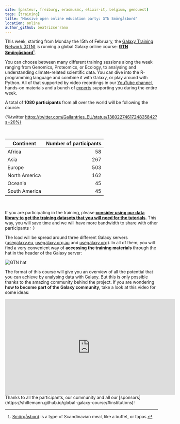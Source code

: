 ```yaml
---
site: [pasteur, freiburg, erasmusmc, elixir-it, belgium, genouest]
tags: [training]
title: "Massive open online education party: GTN Smörgåsbord"
location: online
author_github: beatrizserrano
---
```


This week, starting from Monday the 15th of February, the [Galaxy Training Network (GTN)](training.galaxyproject.org/) is running a global Galaxy online course: [__GTN Smörgåsbord__](https://shiltemann.github.io/global-galaxy-course/)[^1].

You can choose between many different training sessions along the week ranging from Genomics, Proteomics, or Ecology, to analysing and understanding climate-related scientific data. You can dive into the R-programming language and combine it with Galaxy, or play around with Python. All of that supported by video recordings in our [YouTube channel](https://www.youtube.com/channel/UCwoMMZPbz1L9AZzvIvrvqYA), hands-on materials and a bunch of [experts](https://shiltemann.github.io/global-galaxy-course/#acknowledgements) supporting you during the entire week.

A total of __1080 participants__ from all over the world will be following the course:


{%twitter https://twitter.com/Gallantries_EU/status/1360227461724835842?s=20%}

<br>


| Continent       | Number of participants |
|-----------------|-----------------------:|
| Africa          | 58                     |
| Asia            | 267                    |
| Europe          | 503                    |
| North America   | 162                    |
| Oceania         | 45                     |
| South America   | 45                     |

<br>

If you are participating in the training, please [__consider using our data library to get the training datasets that you will need for the tutorials__](https://usegalaxy.eu/library/folders/Fa21272e5bd712216). This way, you will save time and we will have more bandwidth to share with other participants :-)



The load will be spread around three different Galaxy servers ([usegalaxy.eu](usegalaxy.eu), [usegalaxy.org.au](usegalaxy.org.au) and [usegalaxy.org](usegalaxy.org)). In all of them, you will find a very convenient way of __accessing the training materials__ through the hat in the header of the Galaxy server:


![GTN hat](/assets/media/2021-02-14-GTN-hat.png)


The format of this course will give you an overview of all the potential that you can achieve by analysing data with Galaxy. But this is only possible thanks to the amazing community behind the project. If you are wondering __how to become part of the Galaxy community__, take a look at this video for some ideas:

<iframe width="560" height="315" src="https://www.youtube.com/embed/-1MPdxmRs8U" frameborder="0" allow="accelerometer; autoplay; clipboard-write; encrypted-media; gyroscope; picture-in-picture" allowfullscreen></iframe>

<br>
Thanks to all the participants, our community and all our [sponsors](https://shiltemann.github.io/global-galaxy-course/#institutions)!



[^1]: [Smörgåsbord](https://en.wikipedia.org/wiki/Sm%C3%B6rg%C3%A5sbord) is a type of Scandinavian meal, like a buffet, or tapas. 
